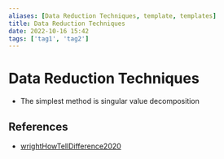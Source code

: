 ```yaml
---
aliases: [Data Reduction Techniques, template, templates]
title: Data Reduction Techniques
date: 2022-10-16 15:42
tags: ['tag1', 'tag2']
---
```


# Data Reduction Techniques

- The simplest method is singular value decomposition

## References

- [wrightHowTellDifference2020](zotero/wrightHowTellDifference2020.md)
